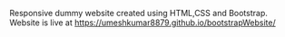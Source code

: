 Responsive dummy website created using HTML,CSS and Bootstrap. Website is live at https://umeshkumar8879.github.io/bootstrapWebsite/
